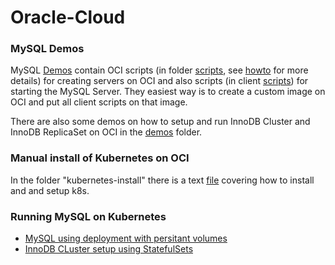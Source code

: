 # Oracle-Cloud

### MySQL Demos
MySQL [Demos](https://github.com/wwwted/Oracle-Cloud/tree/master/mysql-demos) contain OCI scripts (in folder [scripts](https://github.com/wwwted/Oracle-Cloud/tree/master/mysql-demos/scripts), see [howto](https://github.com/wwwted/Oracle-Cloud/blob/master/mysql-demos/scripts/howto) for more details) for creating servers on OCI and also scripts (in client [scripts](https://github.com/wwwted/Oracle-Cloud/tree/master/mysql-demos/client-scripts)) for starting the MySQL Server. They easiest way is to create a custom image on OCI and put all client scripts on that image.

There are also some demos on how to setup and run InnoDB Cluster and InnoDB ReplicaSet on OCI in the [demos](https://github.com/wwwted/Oracle-Cloud/tree/master/mysql-demos/demos) folder.

### Manual install of Kubernetes on OCI
In the folder "kubernetes-install" there is a text [file](https://github.com/wwwted/Oracle-Cloud/blob/master/kubernetes-install/K8s-Howto.txt) covering how to install and and setup k8s.

### Running MySQL on Kubernetes
- [MySQL using deployment with persitant volumes](https://github.com/wwwted/Oracle-Cloud/blob/master/k8s_mysql.txt)
- [InnoDB CLuster setup using StatefulSets](https://github.com/wwwted/Oracle-Cloud/blob/master/k8s_innodb_cluster.txt)
